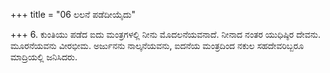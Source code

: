 +++
title = "06 ಲಲನೆ ಪಡೆದೀಯೈದು"

+++
6. ಕುಂತಿಯು ಪಡೆದ ಐದು ಮಂತ್ರಗಳಲ್ಲಿ ನೀನು ಮೊದಲನೆಯವನಾದೆ. ನೀನಾದ ನಂತರ ಯುಧಿಷ್ಠಿರ ದೇವನು. ಮೂರನೆಯವನು ವೀರಭೀಮ. ಅರ್ಜುನನು ನಾಲ್ಕನೆಯವನು, ಐದನೆಯ ಮಂತ್ರದಿಂದ ನಕುಲ ಸಹದೇವರಿಬ್ಬರೂ ಮಾದ್ರಿಯಲ್ಲಿ ಜನಿಸಿದರು.